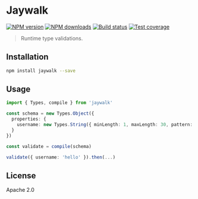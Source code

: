 # Jaywalk

[![NPM version][npm-image]][npm-url]
[![NPM downloads][downloads-image]][downloads-url]
[![Build status][travis-image]][travis-url]
[![Test coverage][coveralls-image]][coveralls-url]

> Runtime type validations.

## Installation

```sh
npm install jaywalk --save
```

## Usage

```ts
import { Types, compile } from 'jaywalk'

const schema = new Types.Object({
  properties: {
    username: new Types.String({ minLength: 1, maxLength: 30, pattern: '^[A-Za-z0-9_]+$' })
  }
})

const validate = compile(schema)

validate({ username: 'hello' }).then(...)
```

## License

Apache 2.0

[npm-image]: https://img.shields.io/npm/v/jaywalk.svg?style=flat
[npm-url]: https://npmjs.org/package/jaywalk
[downloads-image]: https://img.shields.io/npm/dm/jaywalk.svg?style=flat
[downloads-url]: https://npmjs.org/package/jaywalk
[travis-image]: https://img.shields.io/travis/blakeembrey/jaywalk.svg?style=flat
[travis-url]: https://travis-ci.org/blakeembrey/jaywalk
[coveralls-image]: https://img.shields.io/coveralls/blakeembrey/jaywalk.svg?style=flat
[coveralls-url]: https://coveralls.io/r/blakeembrey/jaywalk?branch=master
